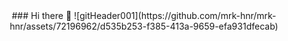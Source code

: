 <main align="center">
### Hi there 👋
![gitHeader001](https://github.com/mrk-hnr/mrk-hnr/assets/72196962/d535b253-f385-413a-9659-efa931dfecab)

</main>
<!--
**mrk-hnr/mrk-hnr** is a ✨ _special_ ✨ repository because its `README.md` (this file) appears on your GitHub profile.

Here are some ideas to get you started:

- 🔭 I’m currently working on ...
- 🌱 I’m currently learning ...
- 👯 I’m looking to collaborate on ...
- 🤔 I’m looking for help with ...
- 💬 Ask me about ...
- 📫 How to reach me: ...
- 😄 Pronouns: ...
- ⚡ Fun fact: ...
-->

